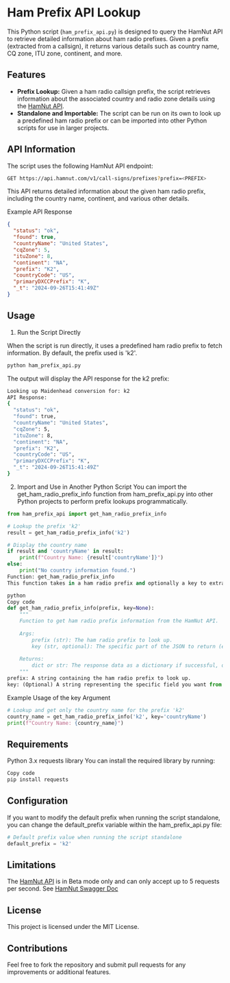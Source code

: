 # Ham Prefix API Lookup

This Python script (`ham_prefix_api.py`) is designed to query the HamNut API to retrieve detailed information about ham radio prefixes. Given a prefix (extracted from a callsign), it returns various details such as country name, CQ zone, ITU zone, continent, and more.

## Features

- **Prefix Lookup:** Given a ham radio callsign prefix, the script retrieves information about the associated country and radio zone details using the [HamNut API](https://api.hamnut.com/).
- **Standalone and Importable:** The script can be run on its own to look up a predefined ham radio prefix or can be imported into other Python scripts for use in larger projects.

## API Information

The script uses the following HamNut API endpoint:



```bash
GET https://api.hamnut.com/v1/call-signs/prefixes?prefix=<PREFIX>
```
This API returns detailed information about the given ham radio prefix, including the country name, continent, and various other details.

Example API Response
```json
{
  "status": "ok",
  "found": true,
  "countryName": "United States",
  "cqZone": 5,
  "ituZone": 8,
  "continent": "NA",
  "prefix": "K2",
  "countryCode": "US",
  "primaryDXCCPrefix": "K",
  "_t": "2024-09-26T15:41:49Z"
}
```
## Usage
1. Run the Script Directly
   
  When the script is run directly, it uses a predefined ham radio prefix to fetch information. By default, the prefix used is 'k2'.

```bash
python ham_prefix_api.py
```
The output will display the API response for the k2 prefix:

```bash
Looking up Maidenhead conversion for: k2
API Response:
{
  "status": "ok",
  "found": true,
  "countryName": "United States",
  "cqZone": 5,
  "ituZone": 8,
  "continent": "NA",
  "prefix": "K2",
  "countryCode": "US",
  "primaryDXCCPrefix": "K",
  "_t": "2024-09-26T15:41:49Z"
}
```
2. Import and Use in Another Python Script
You can import the get_ham_radio_prefix_info function from ham_prefix_api.py into other Python projects to perform prefix lookups programmatically.

```python
from ham_prefix_api import get_ham_radio_prefix_info

# Lookup the prefix 'k2'
result = get_ham_radio_prefix_info('k2')

# Display the country name
if result and 'countryName' in result:
    print(f"Country Name: {result['countryName']}")
else:
    print("No country information found.")
Function: get_ham_radio_prefix_info
This function takes in a ham radio prefix and optionally a key to extract a specific value from the API response.

python
Copy code
def get_ham_radio_prefix_info(prefix, key=None):
    """
    Function to get ham radio prefix information from the HamNut API.
    
    Args:
        prefix (str): The ham radio prefix to look up.
        key (str, optional): The specific part of the JSON to return (e.g., "countryName").
        
    Returns:
        dict or str: The response data as a dictionary if successful, or a specific key value if provided.
    """
prefix: A string containing the ham radio prefix to look up.
key: (Optional) A string representing the specific field you want from the API response, such as "countryName" or "continent". If key is not provided, the entire JSON response will be returned.
```
Example Usage of the key Argument
```python
# Lookup and get only the country name for the prefix 'k2'
country_name = get_ham_radio_prefix_info('k2', key='countryName')
print(f"Country Name: {country_name}")
```
## Requirements
Python 3.x
requests library
You can install the required library by running:

```bash
Copy code
pip install requests
```
## Configuration
If you want to modify the default prefix when running the script standalone, you can change the default_prefix variable within the ham_prefix_api.py file:

```python
# Default prefix value when running the script standalone
default_prefix = 'k2'
```
## Limitations
The [HamNut API](https://api.hamnut.com/) is in Beta mode only and can only accept up to 5 requests per second. See [HamNut Swagger Doc](https://hamnut.com/swagger/index.html)

## License
This project is licensed under the MIT License.

## Contributions
Feel free to fork the repository and submit pull requests for any improvements or additional features.

